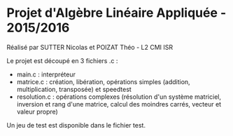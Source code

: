 # Projet d'Algèbre Linéaire Appliquée - 2015/2016

Réalisé par SUTTER Nicolas et POIZAT Théo - L2 CMI ISR

Le projet est découpé en 3 fichiers .c :
- main.c : interpréteur
- matrice.c : création, libération, opérations simples (addition, multiplication, transposée) et speedtest
- resolution.c : opérations complexes (résolution d'un système matriciel, inversion et rang d'une matrice, calcul des moindres carrés, vecteur et valeur propre)

Un jeu de test est disponible dans le fichier test.
